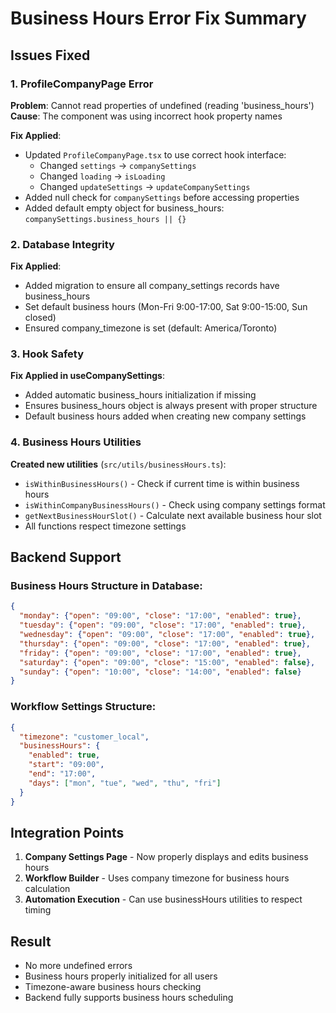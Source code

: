 # Business Hours Error Fix Summary

## Issues Fixed

### 1. ProfileCompanyPage Error
**Problem**: Cannot read properties of undefined (reading 'business_hours')
**Cause**: The component was using incorrect hook property names

**Fix Applied**:
- Updated `ProfileCompanyPage.tsx` to use correct hook interface:
  - Changed `settings` → `companySettings`
  - Changed `loading` → `isLoading`
  - Changed `updateSettings` → `updateCompanySettings`
- Added null check for `companySettings` before accessing properties
- Added default empty object for business_hours: `companySettings.business_hours || {}`

### 2. Database Integrity
**Fix Applied**:
- Added migration to ensure all company_settings records have business_hours
- Set default business hours (Mon-Fri 9:00-17:00, Sat 9:00-15:00, Sun closed)
- Ensured company_timezone is set (default: America/Toronto)

### 3. Hook Safety
**Fix Applied in useCompanySettings**:
- Added automatic business_hours initialization if missing
- Ensures business_hours object is always present with proper structure
- Default business hours added when creating new company settings

### 4. Business Hours Utilities
**Created new utilities** (`src/utils/businessHours.ts`):
- `isWithinBusinessHours()` - Check if current time is within business hours
- `isWithinCompanyBusinessHours()` - Check using company settings format
- `getNextBusinessHourSlot()` - Calculate next available business hour slot
- All functions respect timezone settings

## Backend Support

### Business Hours Structure in Database:
```json
{
  "monday": {"open": "09:00", "close": "17:00", "enabled": true},
  "tuesday": {"open": "09:00", "close": "17:00", "enabled": true},
  "wednesday": {"open": "09:00", "close": "17:00", "enabled": true},
  "thursday": {"open": "09:00", "close": "17:00", "enabled": true},
  "friday": {"open": "09:00", "close": "17:00", "enabled": true},
  "saturday": {"open": "09:00", "close": "15:00", "enabled": false},
  "sunday": {"open": "10:00", "close": "14:00", "enabled": false}
}
```

### Workflow Settings Structure:
```json
{
  "timezone": "customer_local",
  "businessHours": {
    "enabled": true,
    "start": "09:00",
    "end": "17:00",
    "days": ["mon", "tue", "wed", "thu", "fri"]
  }
}
```

## Integration Points

1. **Company Settings Page** - Now properly displays and edits business hours
2. **Workflow Builder** - Uses company timezone for business hours calculation
3. **Automation Execution** - Can use businessHours utilities to respect timing

## Result
- No more undefined errors
- Business hours properly initialized for all users
- Timezone-aware business hours checking
- Backend fully supports business hours scheduling

